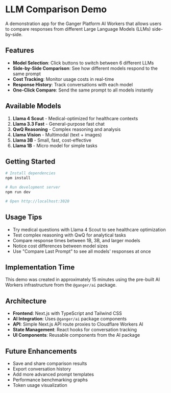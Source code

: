 # LLM Comparison Demo

A demonstration app for the Ganger Platform AI Workers that allows users to compare responses from different Large Language Models (LLMs) side-by-side.

## Features

- **Model Selection**: Click buttons to switch between 6 different LLMs
- **Side-by-Side Comparison**: See how different models respond to the same prompt
- **Cost Tracking**: Monitor usage costs in real-time
- **Response History**: Track conversations with each model
- **One-Click Compare**: Send the same prompt to all models instantly

## Available Models

1. **Llama 4 Scout** - Medical-optimized for healthcare contexts
2. **Llama 3.3 Fast** - General-purpose fast chat
3. **QwQ Reasoning** - Complex reasoning and analysis
4. **Llama Vision** - Multimodal (text + images)
5. **Llama 3B** - Small, fast, cost-effective
6. **Llama 1B** - Micro model for simple tasks

## Getting Started

```bash
# Install dependencies
npm install

# Run development server
npm run dev

# Open http://localhost:3020
```

## Usage Tips

- Try medical questions with Llama 4 Scout to see healthcare optimization
- Test complex reasoning with QwQ for analytical tasks
- Compare response times between 1B, 3B, and larger models
- Notice cost differences between model sizes
- Use "Compare Last Prompt" to see all models' responses at once

## Implementation Time

This demo was created in approximately 15 minutes using the pre-built AI Workers infrastructure from the `@ganger/ai` package.

## Architecture

- **Frontend**: Next.js with TypeScript and Tailwind CSS
- **AI Integration**: Uses `@ganger/ai` package components
- **API**: Simple Next.js API route proxies to Cloudflare Workers AI
- **State Management**: React hooks for conversation tracking
- **UI Components**: Reusable components from the AI package

## Future Enhancements

- Save and share comparison results
- Export conversation history
- Add more advanced prompt templates
- Performance benchmarking graphs
- Token usage visualization